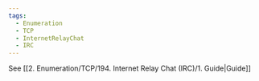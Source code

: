 ```yaml
---
tags:
  - Enumeration
  - TCP
  - InternetRelayChat
  - IRC
---
```


See [[2. Enumeration/TCP/194. Internet Relay Chat (IRC)/1. Guide|Guide]]